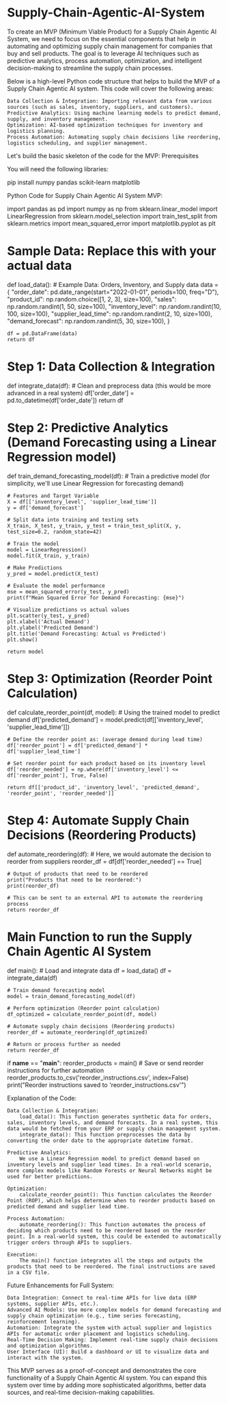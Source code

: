 # Supply-Chain-Agentic-AI-System
To create an MVP (Minimum Viable Product) for a Supply Chain Agentic AI System, we need to focus on the essential components that help in automating and optimizing supply chain management for companies that buy and sell products. The goal is to leverage AI techniques such as predictive analytics, process automation, optimization, and intelligent decision-making to streamline the supply chain processes.

Below is a high-level Python code structure that helps to build the MVP of a Supply Chain Agentic AI system. This code will cover the following areas:

    Data Collection & Integration: Importing relevant data from various sources (such as sales, inventory, suppliers, and customers).
    Predictive Analytics: Using machine learning models to predict demand, supply, and inventory management.
    Optimization: AI-based optimization techniques for inventory and logistics planning.
    Process Automation: Automating supply chain decisions like reordering, logistics scheduling, and supplier management.

Let's build the basic skeleton of the code for the MVP:
Prerequisites

You will need the following libraries:

pip install numpy pandas scikit-learn matplotlib

Python Code for Supply Chain Agentic AI System MVP:

import pandas as pd
import numpy as np
from sklearn.linear_model import LinearRegression
from sklearn.model_selection import train_test_split
from sklearn.metrics import mean_squared_error
import matplotlib.pyplot as plt

# Sample Data: Replace this with your actual data
def load_data():
    # Example Data: Orders, Inventory, and Supply data
    data = {
        "order_date": pd.date_range(start="2022-01-01", periods=100, freq="D"),
        "product_id": np.random.choice([1, 2, 3], size=100),
        "sales": np.random.randint(1, 50, size=100),
        "inventory_level": np.random.randint(10, 100, size=100),
        "supplier_lead_time": np.random.randint(2, 10, size=100),
        "demand_forecast": np.random.randint(5, 30, size=100),
    }
    
    df = pd.DataFrame(data)
    return df

# Step 1: Data Collection & Integration
def integrate_data(df):
    # Clean and preprocess data (this would be more advanced in a real system)
    df['order_date'] = pd.to_datetime(df['order_date'])
    return df

# Step 2: Predictive Analytics (Demand Forecasting using a Linear Regression model)
def train_demand_forecasting_model(df):
    # Train a predictive model (for simplicity, we'll use Linear Regression for forecasting demand)
    
    # Features and Target Variable
    X = df[['inventory_level', 'supplier_lead_time']]
    y = df['demand_forecast']
    
    # Split data into training and testing sets
    X_train, X_test, y_train, y_test = train_test_split(X, y, test_size=0.2, random_state=42)
    
    # Train the model
    model = LinearRegression()
    model.fit(X_train, y_train)
    
    # Make Predictions
    y_pred = model.predict(X_test)
    
    # Evaluate the model performance
    mse = mean_squared_error(y_test, y_pred)
    print(f"Mean Squared Error for Demand Forecasting: {mse}")
    
    # Visualize predictions vs actual values
    plt.scatter(y_test, y_pred)
    plt.xlabel('Actual Demand')
    plt.ylabel('Predicted Demand')
    plt.title('Demand Forecasting: Actual vs Predicted')
    plt.show()
    
    return model

# Step 3: Optimization (Reorder Point Calculation)
def calculate_reorder_point(df, model):
    # Using the trained model to predict demand
    df['predicted_demand'] = model.predict(df[['inventory_level', 'supplier_lead_time']])
    
    # Define the reorder point as: (average demand during lead time)
    df['reorder_point'] = df['predicted_demand'] * df['supplier_lead_time']
    
    # Set reorder point for each product based on its inventory level
    df['reorder_needed'] = np.where(df['inventory_level'] <= df['reorder_point'], True, False)
    
    return df[['product_id', 'inventory_level', 'predicted_demand', 'reorder_point', 'reorder_needed']]

# Step 4: Automate Supply Chain Decisions (Reordering Products)
def automate_reordering(df):
    # Here, we would automate the decision to reorder from suppliers
    reorder_df = df[df['reorder_needed'] == True]
    
    # Output of products that need to be reordered
    print("Products that need to be reordered:")
    print(reorder_df)
    
    # This can be sent to an external API to automate the reordering process
    return reorder_df

# Main Function to run the Supply Chain Agentic AI System
def main():
    # Load and integrate data
    df = load_data()
    df = integrate_data(df)
    
    # Train demand forecasting model
    model = train_demand_forecasting_model(df)
    
    # Perform optimization (Reorder point calculation)
    df_optimized = calculate_reorder_point(df, model)
    
    # Automate supply chain decisions (Reordering products)
    reorder_df = automate_reordering(df_optimized)

    # Return or process further as needed
    return reorder_df

if __name__ == "__main__":
    reorder_products = main()
    # Save or send reorder instructions for further automation
    reorder_products.to_csv('reorder_instructions.csv', index=False)
    print("Reorder instructions saved to 'reorder_instructions.csv'")

Explanation of the Code:

    Data Collection & Integration:
        load_data(): This function generates synthetic data for orders, sales, inventory levels, and demand forecasts. In a real system, this data would be fetched from your ERP or supply chain management system.
        integrate_data(): This function preprocesses the data by converting the order date to the appropriate datetime format.

    Predictive Analytics:
        We use a Linear Regression model to predict demand based on inventory levels and supplier lead times. In a real-world scenario, more complex models like Random Forests or Neural Networks might be used for better predictions.

    Optimization:
        calculate_reorder_point(): This function calculates the Reorder Point (ROP), which helps determine when to reorder products based on predicted demand and supplier lead time.

    Process Automation:
        automate_reordering(): This function automates the process of deciding which products need to be reordered based on the reorder point. In a real-world system, this could be extended to automatically trigger orders through APIs to suppliers.

    Execution:
        The main() function integrates all the steps and outputs the products that need to be reordered. The final instructions are saved in a CSV file.

Future Enhancements for Full System:

    Data Integration: Connect to real-time APIs for live data (ERP systems, supplier APIs, etc.).
    Advanced AI Models: Use more complex models for demand forecasting and supply chain optimization (e.g., time series forecasting, reinforcement learning).
    Automation: Integrate the system with actual supplier and logistics APIs for automatic order placement and logistics scheduling.
    Real-Time Decision Making: Implement real-time supply chain decisions and optimization algorithms.
    User Interface (UI): Build a dashboard or UI to visualize data and interact with the system.

This MVP serves as a proof-of-concept and demonstrates the core functionality of a Supply Chain Agentic AI system. You can expand this system over time by adding more sophisticated algorithms, better data sources, and real-time decision-making capabilities.

